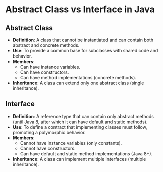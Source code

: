 # Abstract Class vs Interface in Java

## Abstract Class
- **Definition**: A class that cannot be instantiated and can contain both abstract and concrete methods.
- **Use**: To provide a common base for subclasses with shared code and behavior.
- **Members**:
  - Can have instance variables.
  - Can have constructors.
  - Can have method implementations (concrete methods).
- **Inheritance**: A class can extend only one abstract class (single inheritance).

## Interface
- **Definition**: A reference type that can contain only abstract methods (until Java 8, after which it can have default and static methods).
- **Use**: To define a contract that implementing classes must follow, promoting a polymorphic behavior.
- **Members**:
  - Cannot have instance variables (only constants).
  - Cannot have constructors.
  - Can have default and static method implementations (Java 8+).
- **Inheritance**: A class can implement multiple interfaces (multiple inheritance).